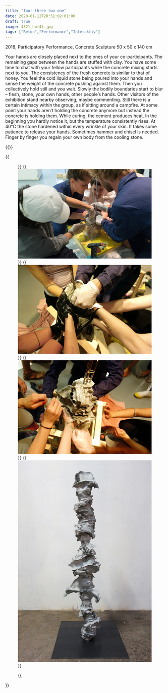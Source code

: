 ```yaml
---
title: "four three two one"
date: 2020-01-12T20:51:02+01:00
draft: true
image: 4321_hp(4).jpg
tags: ["Beton","Performance","Interaktiv"]
---
```


2018, Participatory Performance,
Concrete Sculpture 50 x 50 x 140 cm



Your hands are closely placed next to the ones of your co-participants. The remaining gaps between the hands are stuffed with clay. You have some time to chat with your fellow participants while the concrete mixing starts next to you. The consistency of the fresh concrete is similar to that of honey. You feel the cold liquid stone being poured into your hands and sense the weight of the concrete pushing against them. Then you collectively hold still and you wait. Slowly the bodily boundaries start to blur – flesh, stone, your own hands, other people’s hands. Other visitors of the exhibition stand nearby observing, maybe commenting. Still there is a certain intimacy within the group, as if sitting around a campfire. At some point your hands aren’t holding the concrete anymore but instead the concrete is holding them. While curing, the cement produces heat. In the beginning you hardly notice it, but the temperature consistently rises. At 40°C the stone hardened within every wrinkle of your skin. It takes some patience to release your hands. Sometimes hammer and chisel is needed. Finger by finger you regain your own body from the cooling stone.

{{<space>}}

{{<figure figcaption="exhibition view: Vienna – DREISECHSFUENF # 3" >}}
  {{<img src="4321_hp(1).jpg" alt="alt text" >}}
    {{<img src="4321_hp(2).jpg" alt="alt text" >}}
      {{<img src="4321_hp(3).jpg" alt="alt text" >}}
  {{<img src="4321_hp(4).jpg" alt="alt text" >}}

  
{{</figure >}}